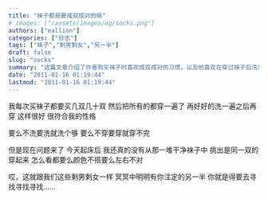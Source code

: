 ```yaml
---
title: "袜子都是要成双成对的嘛"
# images: ["/assets/images/og/socks.png"]
authors: ["eallion"]
categories: ["日志"]
tags: ["袜子","剩男剩女","另一半"]
draft: false
slug: "socks"
summary: "这篇文章介绍了作者购买袜子时喜欢成双成对的习惯，以及他喜欢在穿过袜子后洗净再穿。然而，作者今天起床后发现找不到一双同样的袜子，要么颜色不搭，要么左右不对。作者将这个情况比喻为剩男剩女需要寻找注定的另一半。"
date: "2011-01-16 01:19:44"
lastmod: "2011-01-16 01:19:44"
---
```


我每次买袜子都要买几双几十双
然后把所有的都穿一遍了
再好好的洗一遍之后再穿
这样很好
很符合我的性格

要么不洗要洗就洗个够
要么不穿要穿就穿不完

但是现在问题来了
今天起床后
我还真的没有从那一堆干净袜子中
挑出是同一双的穿起来
怎么看都要么颜色不搭要么左右不对

哎，这就跟我们这些剩男剩女一样
冥冥中明明有你注定的另一半
你就是得要去寻找寻找寻找……
